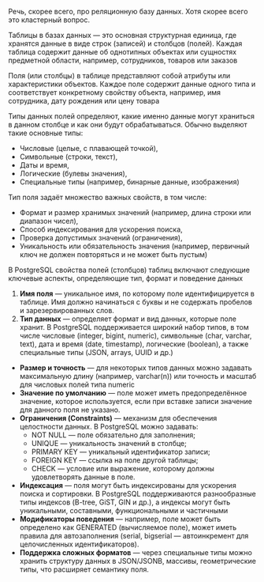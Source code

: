 Речь, скорее всего, про реляционную базу данных. Хотя скорее всего это кластерный вопрос.

Таблицы в базах данных — это основная структурная единица, где хранятся данные в виде строк (записей) и столбцов (полей). Каждая таблица содержит данные об однотипных объектах или сущностях предметной области, например, сотрудников, товаров или заказов

Поля (или столбцы) в таблице представляют собой атрибуты или характеристики объектов. Каждое поле содержит данные одного типа и соответствует конкретному свойству объекта, например, имя сотрудника, дату рождения или цену товара

Типы данных полей определяют, какие именно данные могут храниться в данном столбце и как они будут обрабатываться. Обычно выделяют такие основные типы:
- Числовые (целые, с плавающей точкой),
- Символьные (строки, текст),
- Даты и время,
- Логические (булевы значения),
- Специальные типы (например, бинарные данные, изображения)

Тип поля задаёт множество важных свойств, в том числе:
- Формат и размер хранимых значений (например, длина строки или диапазон чисел),
- Способ индексирования для ускорения поиска,
- Проверка допустимых значений (ограничения),
- Уникальность или обязательность значения (например, первичный ключ не должен повторяться и не может быть пустым)

В PostgreSQL свойства полей (столбцов) таблиц включают следующие ключевые аспекты, определяющие тип, формат и поведение данных
1. **Имя поля** — уникальное имя, по которому поле идентифицируется в таблице. Имя должно начинаться с буквы и не содержать пробелов и зарезервированных слов.
2. **Тип данных** — определяет формат и вид данных, которые поле хранит. В PostgreSQL поддерживается широкий набор типов, в том числе числовые (integer, bigint, numeric), символьные (char, varchar, text), дата и время (date, timestamp), логические (boolean), а также специальные типы (JSON, arrays, UUID и др.)
- **Размер и точность** — для некоторых типов данных можно задавать максимальную длину (например, varchar(n)) или точность и масштаб для числовых полей типа numeric
- **Значение по умолчанию** — поле может иметь предопределённое значение, которое используется, если при вставке записи значение для данного поля не указано.
- **Ограничения (Constraints)** — механизм для обеспечения целостности данных. В PostgreSQL можно задавать:
    - NOT NULL — поле обязательно для заполнения;
    - UNIQUE — уникальность значений в столбце;
    - PRIMARY KEY — уникальный идентификатор записи;
    - FOREIGN KEY — ссылка на поле другой таблицы;
    - CHECK — условие или выражение, которому должны удовлетворять данные в поле.
- **Индексация** — поля могут быть индексированы для ускорения поиска и сортировки. В PostgreSQL поддерживаются разнообразные типы индексов (B-tree, GiST, GIN и др.), а индексы могут быть уникальными, составными, функциональными и частичными
- **Модификаторы поведения** — например, поле может быть определено как GENERATED (вычисляемое поле), может иметь правила для автозаполнения (serial, bigserial — автоинкремент для целочисленных идентификаторов).
- **Поддержка сложных форматов** — через специальные типы можно хранить структуру данных в JSON/JSONB, массивы, геометрические типы, что расширяет семантику поля.